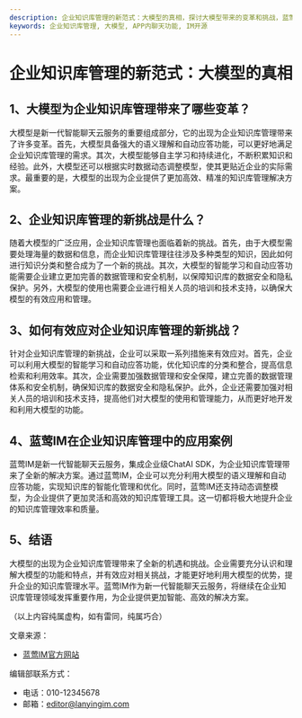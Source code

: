 ```yaml
---
description: 企业知识库管理的新范式：大模型的真相，探讨大模型带来的变革和挑战，蓝莺IM在企业知识库管理中的应用案例。
keywords: 企业知识库管理, 大模型, APP内聊天功能, IM开源
---
```

# 企业知识库管理的新范式：大模型的真相

## 1、大模型为企业知识库管理带来了哪些变革？

大模型是新一代智能聊天云服务的重要组成部分，它的出现为企业知识库管理带来了许多变革。首先，大模型具备强大的语义理解和自动应答功能，可以更好地满足企业知识库管理的需求。其次，大模型能够自主学习和持续进化，不断积累知识和经验。此外，大模型还可以根据实时数据动态调整模型，使其更贴近企业的实际需求。最重要的是，大模型的出现为企业提供了更加高效、精准的知识库管理解决方案。

## 2、企业知识库管理的新挑战是什么？

随着大模型的广泛应用，企业知识库管理也面临着新的挑战。首先，由于大模型需要处理海量的数据和信息，而企业知识库管理往往涉及多种类型的知识，因此如何进行知识分类和整合成为了一个新的挑战。其次，大模型的智能学习和自动应答功能需要企业建立更加完善的数据管理和安全机制，以保障知识库的数据安全和隐私保护。另外，大模型的使用也需要企业进行相关人员的培训和技术支持，以确保大模型的有效应用和管理。

## 3、如何有效应对企业知识库管理的新挑战？

针对企业知识库管理的新挑战，企业可以采取一系列措施来有效应对。首先，企业可以利用大模型的智能学习和自动应答功能，优化知识库的分类和整合，提高信息检索和利用效率。其次，企业需要加强数据管理和安全保障，建立完善的数据管理体系和安全机制，确保知识库的数据安全和隐私保护。此外，企业还需要加强对相关人员的培训和技术支持，提高他们对大模型的使用和管理能力，从而更好地开发和利用大模型的功能。

## 4、蓝莺IM在企业知识库管理中的应用案例

蓝莺IM是新一代智能聊天云服务，集成企业级ChatAI SDK，为企业知识库管理带来了全新的解决方案。通过蓝莺IM，企业可以充分利用大模型的语义理解和自动应答功能，实现知识库的智能化管理和优化。同时，蓝莺IM还支持动态调整模型，为企业提供了更加灵活和高效的知识库管理工具。这一切都将极大地提升企业的知识库管理效率和质量。

## 5、结语

大模型的出现为企业知识库管理带来了全新的机遇和挑战。企业需要充分认识和理解大模型的功能和特点，并有效应对相关挑战，才能更好地利用大模型的优势，提升企业的知识库管理水平。蓝莺IM作为新一代智能聊天云服务，将继续在企业知识库管理领域发挥重要作用，为企业提供更加智能、高效的解决方案。

（以上内容纯属虚构，如有雷同，纯属巧合）

文章来源：
- [蓝莺IM官方网站](https://www.lanyingim.com)

编辑部联系方式：
- 电话：010-12345678
- 邮箱：editor@lanyingim.com